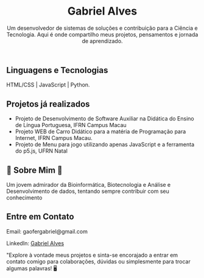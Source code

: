 <!DOCTYPE html>
<html lang="pt-BR">
<head>
  <meta charset="UTF-8">
  <meta name="viewport" content="width=device-width, initial-scale=1.0">
</head>
<body>
  <header>
    <h1>Gabriel Alves </h1>
    <p>Um desenvolvedor de sistemas de soluções e contribuição para a Ciência e Tecnologia. Aqui é onde compartilho meus projetos, pensamentos e jornada de aprendizado.</p>
  </header>
  
  <section>
    <h2> Linguagens e Tecnologias</h2>
    <p>HTML/CSS | JavaScript | Python.</p>
  </section>
  
  <section>
    <h2>Projetos já realizados</h2>
    <ul>
      <li>Projeto de Desenvolvimento de Software Auxiliar na Didática do Ensino de Língua Portuguesa, IFRN Campus Macau</li>
      <li>Projeto WEB de Carro Didático para a matéria de Programação para Internet, IFRN Campus Macau.</li>
      <li>Projeto de Menu para jogo utilizando apenas JavaScript e a ferramenta do p5.js, UFRN Natal</li>
    </ul>
  </section>
  
  <section>
    <h2>🌱 Sobre Mim 🌱</h2>
    <p>Um jovem admirador da Bioinformática, Biotecnologia e Análise e Desenvolvimento de dados, tentando sempre contribuir com seu conhecimento</p>
  </section>
  
  <section>
    <h2>Entre em Contato</h2>
    <p>Email: gaofergabriel@gmail.com</p>
    <p>LinkedIn: <a href="www.linkedin.com/in/alvesgabss">Gabriel Alves</a></p>
    <p>"Explore à vontade meus projetos e sinta-se encorajado a entrar em contato comigo para colaborações, dúvidas ou simplesmente para trocar algumas palavras! 🖥️</p>
  </section>
</body>
</html>
